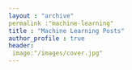 ```yaml
---
layout : "archive"
permalink :"machine-learning"
title : "Machine Learning Posts"
author_profile : true
header:
 image:"/images/cover.jpg"
---
```

